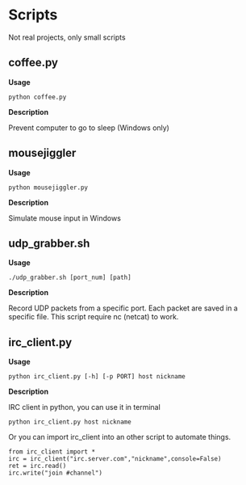# Scripts
Not real projects, only small scripts

## coffee.py
**Usage** 

`python coffee.py`

**Description**

Prevent computer to go to sleep (Windows only)

## mousejiggler
**Usage** 

`python mousejiggler.py`

**Description**

Simulate mouse input in Windows

## udp_grabber.sh
**Usage** 

`./udp_grabber.sh [port_num] [path]`

**Description**

Record UDP packets from a specific port. Each packet are saved in a specific file. This script require nc (netcat) to work. 

## irc_client.py
**Usage**

`python irc_client.py [-h] [-p PORT] host nickname`

**Description**

IRC client in python, you can use it in terminal

	python irc_client.py host nickname

Or you can import irc_client into an other script to automate things. 

	from irc_client import *
	irc = irc_client("irc.server.com","nickname",console=False)
	ret = irc.read()
	irc.write("join #channel")
